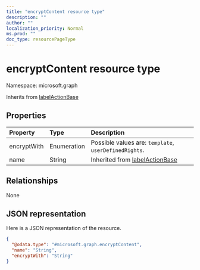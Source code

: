 ```yaml
---
title: "encryptContent resource type"
description: ""
author: ""
localization_priority: Normal
ms.prod: ""
doc_type: resourcePageType
---
```


# encryptContent resource type


Namespace: microsoft.graph




Inherits from [labelActionBase](../resources/labelactionbase.md)

## Properties
|Property|Type|Description|
|:---|:---|:---|
|encryptWith|Enumeration| Possible values are: `template`, `userDefinedRights`.|
|name|String| Inherited from [labelActionBase](../resources/labelactionbase.md)|

## Relationships
None

## JSON representation
Here is a JSON representation of the resource.
<!-- {
  "blockType": "resource",
  "@odata.type": "microsoft.graph.encryptContent"
}
-->
``` json
{
  "@odata.type": "#microsoft.graph.encryptContent",
  "name": "String",
  "encryptWith": "String"
}
```

